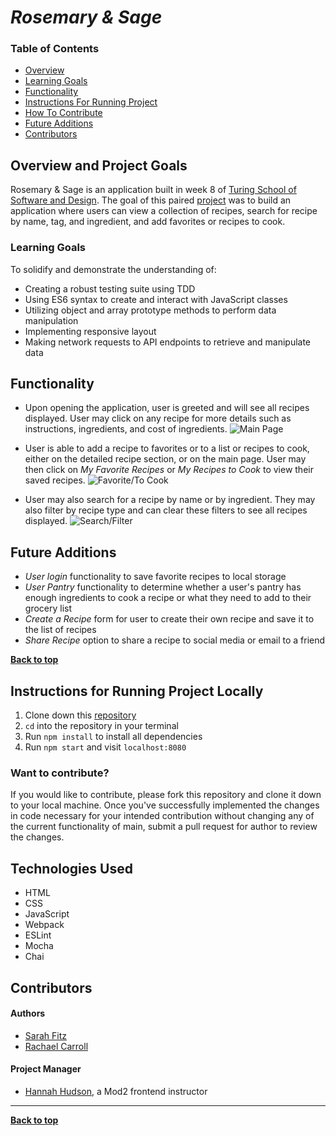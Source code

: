 # *Rosemary & Sage*

### Table of Contents
- [Overview](#overview-and-project-goals)
- [Learning Goals](#learning-goals)
- [Functionality](#functionality)
- [Instructions For Running Project](#instructions-for-running-project-locally)
- [How To Contribute](#want-to-contribute)
- [Future Additions](#future-additions)
- [Contributors](#contributors)

## Overview and Project Goals
Rosemary & Sage is an application built in week 8 of [Turing School of Software and Design](https://turing.io/).  The goal of this paired [project](https://frontend.turing.edu/projects/whats-cookin.html) was to build an application where users can view a collection of recipes, search for recipe by name, tag, and ingredient, and add favorites or recipes to cook.

### Learning Goals
To solidify and demonstrate the understanding of:

- Creating a robust testing suite using TDD
- Using ES6 syntax to create and interact with JavaScript classes
- Utilizing object and array prototype methods to perform data manipulation
- Implementing responsive layout
- Making network requests to API endpoints to retrieve and manipulate data


## Functionality

- Upon opening the application, user is greeted and will see all recipes displayed. User may click on any recipe for more details such as instructions, ingredients, and cost of ingredients.
![Main Page](src/assets/main-page.gif)

- User is able to add a recipe to favorites or to a list or recipes to cook, either on the detailed recipe section, or on the main page.  User may then click on *My Favorite Recipes* or *My Recipes to Cook* to view their saved recipes.
![Favorite/To Cook](src/assets/Favorite.gif)

- User may also search for a recipe by name or by ingredient. They may also filter by recipe type and can clear these filters to see all recipes displayed.
![Search/Filter](src/assets/search_filter.gif)


## Future Additions
- *User login* functionality to save favorite recipes to local storage
- *User Pantry* functionality to determine whether a user's pantry has enough ingredients to cook a recipe or what they need to add to their grocery list
- *Create a Recipe* form for user to create their own recipe and save it to the list of recipes
- *Share Recipe* option to share a recipe to social media or email to a friend

**[Back to top](#table-of-contents)**

## Instructions for Running Project Locally

1. Clone down this [repository]()
2. `cd` into the repository in your terminal
3. Run `npm install` to install all dependencies
4. Run `npm start` and visit `localhost:8080`

### Want to contribute?
If you would like to contribute, please fork this repository and clone it down to your local machine. Once you've successfully implemented the changes in code necessary for your intended contribution without changing any of the current functionality of main, submit a pull request for author to review the changes.

## Technologies Used

- HTML
- CSS
- JavaScript
- Webpack
- ESLint
- Mocha
- Chai


## Contributors
#### Authors
- [Sarah Fitz](https://github.com/sme93)
- [Rachael Carroll](https://github.com/rachaelcarroll)

#### Project Manager
- [Hannah Hudson](https://github.com/hannahhch), a Mod2 frontend instructor

**************************************************************************

**[Back to top](#table-of-contents)**
